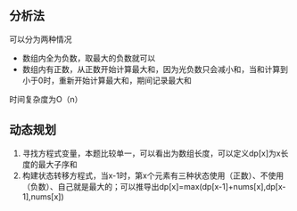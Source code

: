 ## 分析法

可以分为两种情况

- 数组内全为负数，取最大的负数就可以
- 数组内有正数，从正数开始计算最大和，因为光负数只会减小和，当和计算到小于0时，重新开始计算最大和，期间记录最大和

时间复杂度为O（n）

## 动态规划

1. 寻找方程式变量，本题比较单一，可以看出为数组长度，可以定义dp[x]为x长度的最大子序和
2. 构建状态转移方程式，当x-1时，第x个元素有三种状态使用（正数）、不使用（负数）、自己就是最大的；可以推导出dp[x]=max(dp[x-1]+nums[x],dp[x-1],nums[x])

